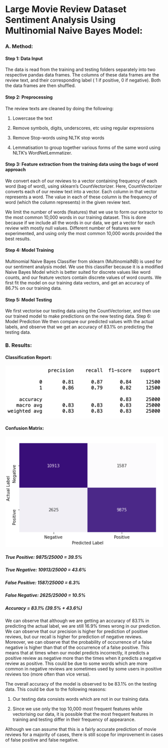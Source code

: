 # Large Movie Review Dataset Sentiment Analysis Using Multinomial Naive Bayes Model: 

### A. Method:

#### Step 1: Data Input

The data is read from the training and testing folders separately into two respective pandas data frames. The columns of these data frames are the review text, and their corresponding label ( 1 if positive, 0 if negative). Both the data frames are then shuffled.

#### Step 2: Preprocessing

The review texts are cleaned by doing the following:

1. Lowercase the text

2. Remove symbols, digits, underscores, etc using regular expressions

3. Remove Stop-words using NLTK stop words

4. Lemmatisation to group together various forms of the same word using NLTK’s WordNetLemmatizer.

#### Step 3: Feature extraction from the training data using the bags of word approach

We convert each of our reviews to a vector containing frequency of each word (bag of word), using sklearn’s CountVectorizer. Here, CountVectorizer converts each of our review text into a vector. Each column in that vector represents a word. The value in each of these column is the frequency of word (which the column represents) in the given review text.

We limit the number of words (features) that we use to form our extractor to the most common 10,000 words in our training dataset. This is done because if we include all the words in our data, we get a vector for each review with mostly null values. Different number of features were experimented, and using only the most common 10,000 words provided the best results.

#### Step 4: Model Training

Multinomial Naive Bayes Classifier from sklearn (MultinomialNB) is used for our sentiment analysis model. We use this classifier because it is a modified Naive Bayes Model which is better suited for discrete values like word counts, and our feature vectors contain discrete values of word counts. We first fit the model on our training data vectors, and get an accuracy of 86.7% on our training data.

#### Step 5: Model Testing

We first vectorise our testing data using the CountVectoriser, and then use our trained model to make predictions on the new testing data. Step 6: Model Prediction
We then compare our predicted values with the actual labels, and observe that we get an accuracy of 83.1% on predicting the testing data.

### B. Results:

#### Classification Report:

![lassification Report](https://github.com/harpreetvirkk/Movie-Review-Sentiment-Analysis/blob/main/img/cr.png)

#### Confusion Matrix:

![Confusion Matrix](https://github.com/harpreetvirkk/Movie-Review-Sentiment-Analysis/blob/main/img/cm.png)

##### True Positive: 9875/25000 = 39.5% 

##### True Negative: 10913/25000 = 43.6% 

##### False Positive: 1587/25000 = 6.3% 

##### False Negative: 2625/25000 = 10.5% 

##### Accuracy = 83.1% (39.5% + 43.6%)

We can observe that although we are getting an accuracy of 83.1% in predicting the actual label, we are still 16.9% times wrong in our prediction. We can observe that our precision is higher for prediction of positive reviews, but our recall is higher for prediction of negative reviews. Moreover, we can observe that the probability of occurrence of a false negative is higher than that of the occurrence of a false positive. This means that at times when our model predicts incorrectly, it predicts a positive review as negative more than the times when it predicts a negative review as positive. This could be due to some words which are more common in negative reviews are sometimes used by some users in positive reviews too (more often than vice versa).

The overall accuracy of the model is observed to be 83.1% on the testing data. This could be due to the following reasons:

1. Our testing data consists words which are not in our training data.

2. Since we use only the top 10,000 most frequent features while vectorising our data, it is possible that the most frequent features in training and testing differ in their frequency of appearance.

Although we can assume that this is a fairly accurate prediction of movie reviews for a majority of cases, there is still scope for improvement in cases of false positive and false negative.
